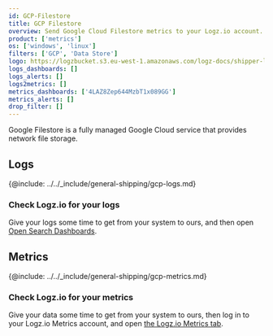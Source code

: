 ```yaml
---
id: GCP-Filestore
title: GCP Filestore
overview: Send Google Cloud Filestore metrics to your Logz.io account.
product: ['metrics']
os: ['windows', 'linux']
filters: ['GCP', 'Data Store']
logo: https://logzbucket.s3.eu-west-1.amazonaws.com/logz-docs/shipper-logos/gcpfilestore.png
logs_dashboards: []
logs_alerts: []
logs2metrics: []
metrics_dashboards: ['4LAZ8Zep644MzbT1x089GG']
metrics_alerts: []
drop_filter: []
---
```




Google Filestore is a fully managed Google Cloud service that provides network file storage. 

## Logs

{@include: ../../_include/general-shipping/gcp-logs.md}  


### Check Logz.io for your logs

Give your logs some time to get from your system to ours, and then open [Open Search Dashboards](https://app.logz.io/#/dashboard/osd).

## Metrics

{@include: ../../_include/general-shipping/gcp-metrics.md}


### Check Logz.io for your metrics

Give your data some time to get from your system to ours, then log in to your Logz.io Metrics account, and open [the Logz.io Metrics tab](https://app.logz.io/#/dashboard/metrics/).